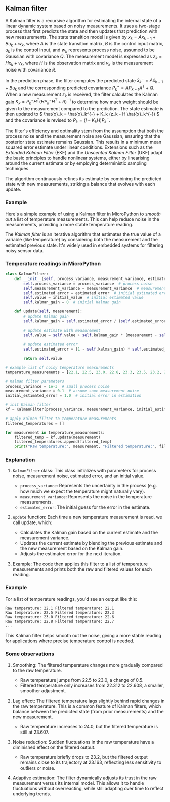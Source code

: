 
## Kalman filter

A Kalman filter is a recursive algorithm for estimating the internal state
of a linear dynamic system based on noisy measurements. It uses a two-stage
process that first predicts the state and then updates that prediction with
new measurements. The state transition model is given by $x_k = A x_{k-1} + B u_k + w_k$,
where $A$ is the state transition matrix, $B$ is the control input matrix,
$u_k$ is the control input, and $w_k$ represents process noise, assumed
to be Gaussian with covariance $Q$. The measurement model is expressed as
$z_k = H x_k + v_k$, where $H$ is the observation matrix and $v_k$
is the measurement noise with covariance $R$.

In the prediction phase, the filter computes the predicted state
$\hat{x}_k^{-} = A \hat{x}_{k-1} + B u_k$ and the corresponding predicted covariance
$P_k^{-} = A P_{k-1} A^T + Q$. When a new measurement $z_k$ is received,
the filter calculates the Kalman gain $K_k = P_k^{-} H^T (H P_k^{-} H^T + R)^{-1}$
to determine how much weight should be given to the measurement compared to the prediction.
The state estimate is then updated to $ \hat{x}_k = \hat{x}_k^{-} + K_k (z_k - H \hat{x}_k^{-}) $
and the covariance is revised to $P_k = (I - K_k H) P_k^{-}$.

The filter's efficiency and optimality stem from the assumption that both the process
noise and the measurement noise are Gaussian, ensuring that the posterior state estimate
remains Gaussian. This results in a minimum mean squared error estimate under linear
conditions. Extensions such as the *Extended Kalman Filter* (EKF) and the
*Unscented Kalman Filter* (UKF) adapt the basic principles to handle nonlinear systems,
either by linearising around the current estimate or by employing deterministic sampling
techniques.

The algorithm continuously refines its estimate by combining the predicted state
with new measurements, striking a balance that evolves with each update.


### Example

Here's a simple example of using a Kalman filter in MicroPython to *smooth out* a list of
temperature measurements. This can help reduce noise in the measurements, providing a more
stable temperature reading.

The *Kalman filter* is an iterative algorithm that estimates the true value of a variable
(like temperature) by considering both the measurement and the estimated previous state.
It's widely used in embedded systems for filtering noisy sensor data.


### Temperature readings in MicroPython

```python
class KalmanFilter:
    def __init__(self, process_variance, measurement_variance, estimated_error, initial_value=0):
        self.process_variance = process_variance  # process noise
        self.measurement_variance = measurement_variance  # measurement noise
        self.estimated_error = estimated_error  # initial estimated error
        self.value = initial_value  # initial estimated value
        self.kalman_gain = 0  # initial Kalman gain

    def update(self, measurement):
        # update Kalman gain
        self.kalman_gain = self.estimated_error / (self.estimated_error + self.measurement_variance)
        
        # update estimate with measurement
        self.value = self.value + self.kalman_gain * (measurement - self.value)
        
        # update estimated error
        self.estimated_error = (1 - self.kalman_gain) * self.estimated_error + abs(self.value) * self.process_variance

        return self.value

# example list of noisy temperature measurements
temperature_measurements = [22.1, 22.5, 23.0, 22.8, 23.3, 23.5, 23.2, 23.7, 24.0, 23.9]

# Kalman filter parameters
process_variance = 1e-3  # small process noise
measurement_variance = 0.1  # assume some measurement noise
initial_estimated_error = 1.0  # initial error in estimation

# init Kalman filter
kf = KalmanFilter(process_variance, measurement_variance, initial_estimated_error, initial_value=temperature_measurements[0])

# apply Kalman filter to temperature measurements
filtered_temperatures = []

for measurement in temperature_measurements:
    filtered_temp = kf.update(measurement)
    filtered_temperatures.append(filtered_temp)
    print("Raw temperature:", measurement, "Filtered temperature:", filtered_temp)
```


### Explanation

1. `KalmanFilter` class: This class initializes with parameters for process noise,
    measurement noise, estimated error, and an initial value.
	- `process_variance`: Represents the uncertainty in the process (e.g. how much
      we expect the temperature might naturally vary).
	- `measurement_variance`: Represents the noise in the temperature measurements.
	- `estimated_error`: The initial guess for the error in the estimate.

2. `update` function: Each time a new temperature measurement is read, we call
    update, which:
	- Calculates the Kalman gain based on the current estimate and the measurement
      variance.
	- Updates the current estimate by blending the previous estimate and the new
      measurement based on the Kalman gain.
	- Adjusts the estimated error for the next iteration.

3. Example: The code then applies this filter to a list of temperature
   measurements and prints both the raw and filtered values for each reading.


### Example

For a list of temperature readings, you'd see an output like this:

```shell
Raw temperature: 22.1 Filtered temperature: 22.1
Raw temperature: 22.5 Filtered temperature: 22.3
Raw temperature: 23.0 Filtered temperature: 22.6
Raw temperature: 22.8 Filtered temperature: 22.7
...
```

This Kalman filter helps smooth out the noise, giving a more stable reading for
applications where precise temperature control is needed.


### Some observations

1. Smoothing: The filtered temperature changes more gradually compared to the raw temperature.
   - Raw temperature jumps from 22.5 to 23.0, a change of 0.5.
   - Filtered temperature only increases from 22.312 to 22.608, a smaller, smoother adjustment.

2. Lag effect: The filtered temperature lags slightly behind rapid changes in the raw temperature.
   This is a common feature of Kalman filters, which balance between the predicted state (from prior
   measurements) and the new measurement.
   - Raw temperature increases to 24.0, but the filtered temperature is still at 23.607.

3. Noise reduction: Sudden fluctuations in the raw temperature have a diminished effect on the
   filtered output.
   - Raw temperature briefly drops to 23.2, but the filtered output remains close to its trajectory
     at 23.163, reflecting less sensitivity to outliers or noise.

4. Adaptive estimation: The filter dynamically adjusts its trust in the raw measurement versus its
   internal model. This allows it to handle fluctuations without overreacting, while still adapting
   over time to reflect underlying trends.

